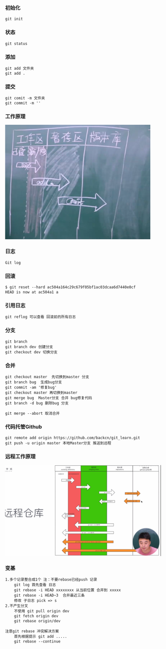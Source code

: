 
### 初始化
    git init
### 状态
    git status
### 添加
    git add 文件夹 
    git add .
### 提交
    git comit -m 文件夹
    git commit -m ''
### 工作原理
![avatar](./原理.png)

### 日志
    Git log
### 回滚
    $ git reset --hard ac504a164c29c679f05bf1ac03dcaa6d7440e0cf
    HEAD is now at ac504a1 a

### 引用日志
    git reflog 可以查看 回滚前的所有日志

### 分支
    git branch
    git branch dev 创建分支
    git checkout dev 切换分支
### 合并
    git checkout master  先切换到master 分支
    git branch bug  生成bug分支
    git commit -am '修复bug' 
    git checkout master 再切换到master
    git merge bug  Master分支 合并 bug修复代码
    git branch -d bug 删除bug 分支
    
    git merge --abort 取消合并
    
### 代码托管Github
    git remote add origin https://github.com/backcn/git_learn.git
    git push -u origin master 本地Master分支 推送到远程
    
### 远程工作原理
![avatar](./2.png)
    
### 变基
    1.多个记录整合成1个 注：不要rebase已经push 记录
        git log 首先查看 日志
        git rebase -i HEAD xxxxxxxx 从当前位置 合并到 xxxxx
        git rebase -i HEAD~3  合并最近三条
        修改 子日志 pick => s
    2.不产生分叉
        不使用 git pull origin dev
        git fetch origin dev 
        git rebase origin/dev
     
    注意git rebase 冲突解决方案
        首先根据提示 git add .....
        git rebase --continue
        
        
    
    
    

